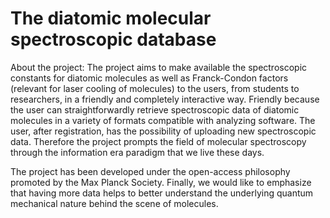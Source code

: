 # The diatomic molecular spectroscopic database

About the project:
The project aims to make available the spectroscopic constants for diatomic molecules as well as Franck-Condon factors (relevant for laser cooling of molecules) to the users, from students to researchers, in a friendly and completely interactive way. Friendly because the user can straightforwardly retrieve spectroscopic data of diatomic molecules in a variety of formats compatible with analyzing software. The user, after registration, has the possibility of uploading new spectroscopic data. Therefore the project prompts the field of molecular spectroscopy through the information era paradigm that we live these days.


The project has been developed under the open-access philosophy promoted by the Max Planck Society. Finally, we would like to emphasize that having more data helps to better understand the underlying quantum mechanical nature behind the scene of molecules.
